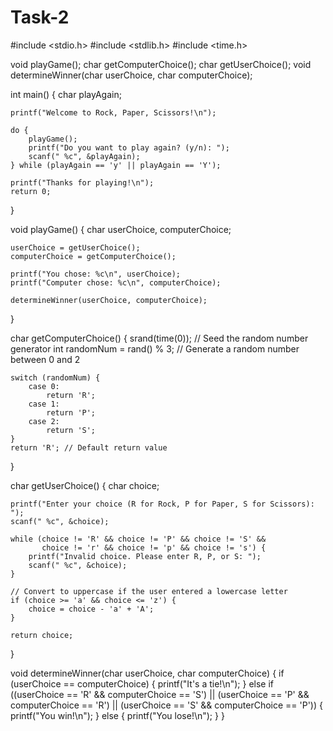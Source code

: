 # Task-2


#include <stdio.h>
#include <stdlib.h>
#include <time.h>

void playGame();
char getComputerChoice();
char getUserChoice();
void determineWinner(char userChoice, char computerChoice);

int main() {
    char playAgain;

    printf("Welcome to Rock, Paper, Scissors!\n");

    do {
        playGame();
        printf("Do you want to play again? (y/n): ");
        scanf(" %c", &playAgain);
    } while (playAgain == 'y' || playAgain == 'Y');

    printf("Thanks for playing!\n");
    return 0;
}

void playGame() {
    char userChoice, computerChoice;

    userChoice = getUserChoice();
    computerChoice = getComputerChoice();

    printf("You chose: %c\n", userChoice);
    printf("Computer chose: %c\n", computerChoice);

    determineWinner(userChoice, computerChoice);
}

char getComputerChoice() {
    srand(time(0)); // Seed the random number generator
    int randomNum = rand() % 3; // Generate a random number between 0 and 2

    switch (randomNum) {
        case 0:
            return 'R';
        case 1:
            return 'P';
        case 2:
            return 'S';
    }
    return 'R'; // Default return value
}

char getUserChoice() {
    char choice;

    printf("Enter your choice (R for Rock, P for Paper, S for Scissors): ");
    scanf(" %c", &choice);
    
    while (choice != 'R' && choice != 'P' && choice != 'S' &&
           choice != 'r' && choice != 'p' && choice != 's') {
        printf("Invalid choice. Please enter R, P, or S: ");
        scanf(" %c", &choice);
    }

    // Convert to uppercase if the user entered a lowercase letter
    if (choice >= 'a' && choice <= 'z') {
        choice = choice - 'a' + 'A';
    }

    return choice;
}

void determineWinner(char userChoice, char computerChoice) {
    if (userChoice == computerChoice) {
        printf("It's a tie!\n");
    } else if ((userChoice == 'R' && computerChoice == 'S') ||
               (userChoice == 'P' && computerChoice == 'R') ||
               (userChoice == 'S' && computerChoice == 'P')) {
        printf("You win!\n");
    } else {
        printf("You lose!\n");
    }
}
